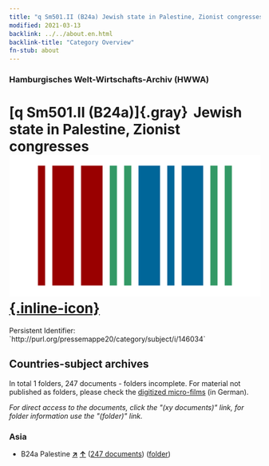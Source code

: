 ```yaml
---
title: "q Sm501.II (B24a) Jewish state in Palestine, Zionist congresses"
modified: 2021-03-13
backlink: ../../about.en.html
backlink-title: "Category Overview"
fn-stub: about
---
```


### Hamburgisches Welt-Wirtschafts-Archiv (HWWA)

# [q Sm501.II (B24a)]{.gray}&#8201; Jewish state in Palestine, Zionist congresses &#160; [![Wikidata](/images/Wikidata-logo.svg "Wikidata"){.inline-icon}](http://www.wikidata.org/entity/Q104711423)

<div class="hint">Persistent Identifier: `http://purl.org/pressemappe20/category/subject/i/146034`</div>







## Countries-subject archives





In total 1 folders, 247 documents - folders incomplete.
For material not published as folders, please check the [digitized micro-films](/film/h1_sh.de.html) (in German).

_For direct access to the documents, click the "(xy documents)" link, for folder information use the "(folder)" link._



### Asia

- B24a Palestine [**&nearr;**](../../../geo/i/141115/about.en.html "Palestine (all folders)") [**&uarr;**](../../../geo/about.en.html#B24a "Country category system") (<a href="https://pm20.zbw.eu/iiifview/folder/sh/141115,146034" title="about: Palestine : Jewish state in Palestine, Zionist congresses" target="_blank">247 documents</a>) ([folder](../../../../folder/sh/1411xx/141115/1460xx/146034/about.en.html))








